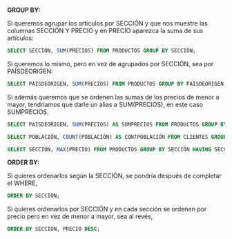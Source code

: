 **GROUP BY:**

Si queremos agrupar los artículos por SECCIÓN y que nos muestre las columnas SECCIÓN Y PRECIO y en PRECIO aparezca la suma de sus artículos:

```sql
SELECT SECCIÓN, SUM(PRECIOS) FROM PRODUCTOS GROUP BY SECCIÓN;
```

Si queremos lo mismo, pero en vez de agrupados por SECCIÓN, sea por PAÍSDEORIGEN:

```sql
SELECT PAÍSDEORIGEN, SUM(PRECIOS) FROM PRODUCTOS GROUP BY PAÍSDEORIGEN;
```

Si además queremos que se ordenen las sumas de los precios de menor a mayor, tendríamos que darle un alias a SUM(PRECIOS), en este caso SUMPRECIOS.

```sql
SELECT PAÍSDEORIGEN, SUM(PRECIOS) AS SUMPRECIOS FROM PRODUCTOS GROUP BY PAÍSDEORIGEN ORDER BY SUMPRECIOS;

SELECT POBLACIÓN, COUNT(POBLACIÓN) AS CONTPOBLACIÓN FROM CLIENTES GROUP BY POBLACIÓN;

SELECT SECCIÓN, MAX(PRECIO) FROM PRODUCTOS GROUP BY SECCIÓN HAVING SECCIÓN="CONFECCIÓN";
```

**ORDER BY:**

Si quieres ordenarlos según la SECCIÓN, se pondría después de completar el WHERE,

```sql
ORDER BY SECCIÓN;
```

Si quieres ordenarlos por SECCIÓN y en cada sección se ordenen por precio pero en vez de menor a mayor, sea al revés,

```sql
ORDER BY SECCIÓN, PRECIO DESC;
```